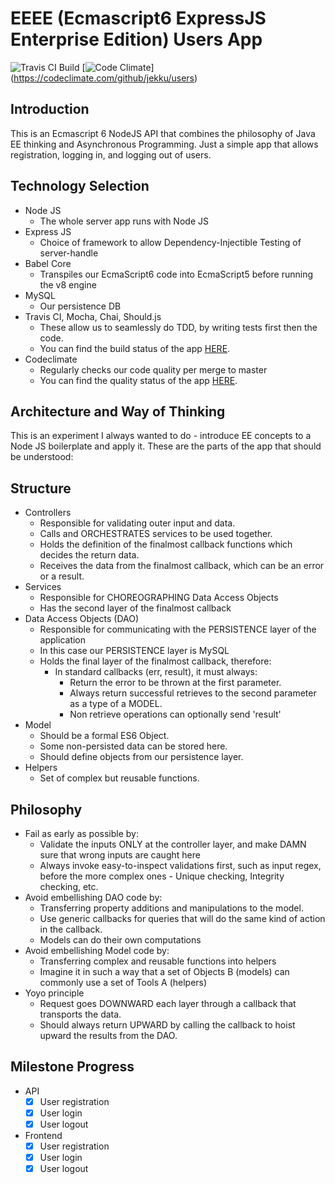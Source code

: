 EEEE (Ecmascript6 ExpressJS Enterprise Edition) Users App
====

![Travis CI Build](https://api.travis-ci.org/jekku/users.svg) [![Code Climate](https://codeclimate.com/github/jekku/users/badges/gpa.svg)] (https://codeclimate.com/github/jekku/users)

Introduction
----
This is an Ecmascript 6 NodeJS API that combines the philosophy of Java EE thinking and Asynchronous Programming.
Just a simple app that allows registration, logging in, and logging out of users.

Technology Selection
----
- Node JS
  - The whole server app runs with Node JS
- Express JS
  - Choice of framework to allow Dependency-Injectible Testing of server-handle
- Babel Core
  - Transpiles our EcmaScript6 code into EcmaScript5 before running the v8 engine
- MySQL
  - Our persistence DB
- Travis CI, Mocha, Chai, Should.js
  - These allow us to seamlessly do TDD, by writing tests first then the code.
  - You can find the build status of the app [HERE](https://travis-ci.org/jekku/users).
- Codeclimate
  - Regularly checks our code quality per merge to master
  - You can find the quality status of the app [HERE](https://codeclimate.com/github/jekku/users/).
  
Architecture and Way of Thinking
----
This is an experiment I always wanted to do - introduce EE concepts to a Node JS boilerplate and apply it.
These are the parts of the app that should be understood:

Structure
----
- Controllers
  - Responsible for validating outer input and data.
  - Calls and ORCHESTRATES services to be used together.
  - Holds the definition of the finalmost callback functions which decides the return data.
  - Receives the data from the finalmost callback, which can be an error or a result.
- Services
  - Responsible for CHOREOGRAPHING Data Access Objects
  - Has the second layer of the finalmost callback
- Data Access Objects (DAO)
  - Responsible for communicating with the PERSISTENCE layer of the application
  - In this case our PERSISTENCE layer is MySQL
  - Holds the final layer of the finalmost callback, therefore:
    - In standard callbacks (err, result), it must always:
      - Return the error to be thrown at the first parameter.
      - Always return successful retrieves to the second parameter as a type of a MODEL.
      - Non retrieve operations can optionally send 'result'
- Model
  - Should be a formal ES6 Object.
  - Some non-persisted data can be stored here.
  - Should define objects from our persistence layer.
- Helpers
  - Set of complex but reusable functions.
  
Philosophy
----
- Fail as early as possible by:
  - Validate the inputs ONLY at the controller layer, and make DAMN sure that wrong inputs are caught here
  - Always invoke easy-to-inspect validations first, such as input regex, before the more complex ones - Unique checking, Integrity checking, etc.
- Avoid embellishing DAO code by:
  - Transferring property additions and manipulations to the model.
  - Use generic callbacks for queries that will do the same kind of action in the callback.
  - Models can do their own computations
- Avoid embellishing Model code by:
  - Transferring complex and reusable functions into helpers
  - Imagine it in such a way that a set of Objects B (models) can commonly use a set of Tools A (helpers)
- Yoyo principle
  - Request goes DOWNWARD each layer through a callback that transports the data.
  - Should always return UPWARD by calling the callback to hoist upward the results from the DAO.


Milestone Progress
----
- API
  - [x] User registration
  - [x] User login
  - [x] User logout

- Frontend
  - [x] User registration
  - [x] User login
  - [x] User logout
